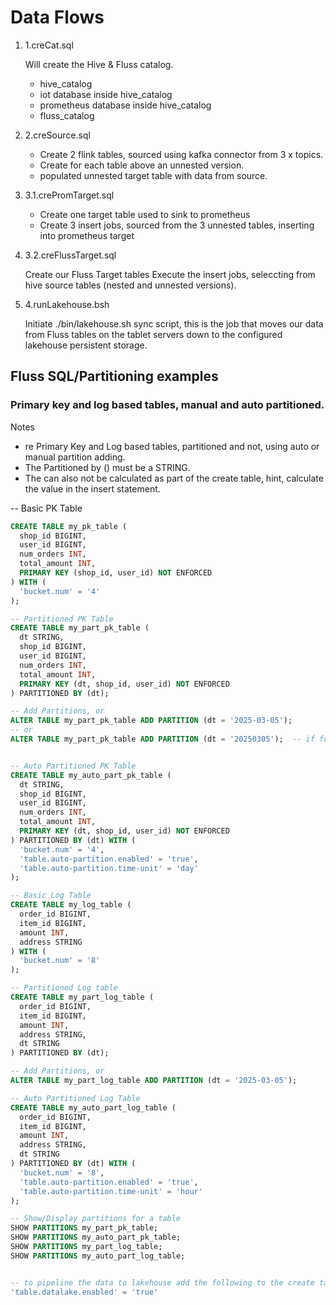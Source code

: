 
# Data Flows

1. 1.creCat.sql

    Will create the Hive & Fluss catalog.

    - hive_catalog
    - iot database inside hive_catalog
    - prometheus database inside hive_catalog
    - fluss_catalog

2. 2.creSource.sql

    - Create 2 flink tables, sourced using kafka connector from 3 x topics.
    - Create for each table above an unnested version.
    - populated unnested target table with data from source.

3.  3.1.crePromTarget.sql

    - Create one target table used to sink to prometheus
    - Create 3 insert jobs, sourced from the 3 unnested tables, inserting into prometheus target
  
4.  3.2.creFlussTarget.sql

    Create our Fluss Target tables
    Execute the insert jobs, seleccting from hive source tables (nested and unnested versions).

5. 4.runLakehouse.bsh
 
   Initiate ./bin/lakehouse.sh sync script, this is the job that moves our data from Fluss tables on the tablet servers down to the configured lakehouse persistent storage.



## Fluss SQL/Partitioning examples 

### Primary key and log based tables, manual and auto partitioned.

Notes 

- re Primary Key and Log based tables, partitioned and not, using auto or manual partition adding.
- The Partitioned by (<VALUE>) must be a STRING.
- The <VALUE> can also not be calculated as part of the create table, hint, calculate the value in the insert statement.
  
-- Basic PK Table
```sql
CREATE TABLE my_pk_table (
  shop_id BIGINT,
  user_id BIGINT,
  num_orders INT,
  total_amount INT,
  PRIMARY KEY (shop_id, user_id) NOT ENFORCED
) WITH (
  'bucket.num' = '4'
);

-- Partitioned PK Table
CREATE TABLE my_part_pk_table (
  dt STRING,
  shop_id BIGINT,
  user_id BIGINT,
  num_orders INT,
  total_amount INT,
  PRIMARY KEY (dt, shop_id, user_id) NOT ENFORCED
) PARTITIONED BY (dt);

-- Add Partitions, or
ALTER TABLE my_part_pk_table ADD PARTITION (dt = '2025-03-05');
-- or
ALTER TABLE my_part_pk_table ADD PARTITION (dt = '20250305');  -- if format = yyyyMMdd


-- Auto Partitioned PK Table
CREATE TABLE my_auto_part_pk_table (
  dt STRING,
  shop_id BIGINT,
  user_id BIGINT,
  num_orders INT,
  total_amount INT,
  PRIMARY KEY (dt, shop_id, user_id) NOT ENFORCED
) PARTITIONED BY (dt) WITH (
  'bucket.num' = '4',
  'table.auto-partition.enabled' = 'true',
  'table.auto-partition.time-unit' = 'day'
);

-- Basic Log Table
CREATE TABLE my_log_table (
  order_id BIGINT,
  item_id BIGINT,
  amount INT,
  address STRING
) WITH (
  'bucket.num' = '8'
);

-- Partitioned Log table
CREATE TABLE my_part_log_table (
  order_id BIGINT,
  item_id BIGINT,
  amount INT,
  address STRING,
  dt STRING
) PARTITIONED BY (dt);

-- Add Partitions, or
ALTER TABLE my_part_log_table ADD PARTITION (dt = '2025-03-05');

-- Auto Partitioned Log Table
CREATE TABLE my_auto_part_log_table (
  order_id BIGINT,
  item_id BIGINT,
  amount INT,
  address STRING,
  dt STRING
) PARTITIONED BY (dt) WITH (
  'bucket.num' = '8',
  'table.auto-partition.enabled' = 'true',
  'table.auto-partition.time-unit' = 'hour'
);

-- Show/Display partitions for a table
SHOW PARTITIONS my_part_pk_table;
SHOW PARTITIONS my_auto_part_pk_table;
SHOW PARTITIONS my_part_log_table;
SHOW PARTITIONS my_auto_part_log_table;


-- to pipeline the data to lakehouse add the following to the create table.ABORT
'table.datalake.enabled' = 'true'
```
